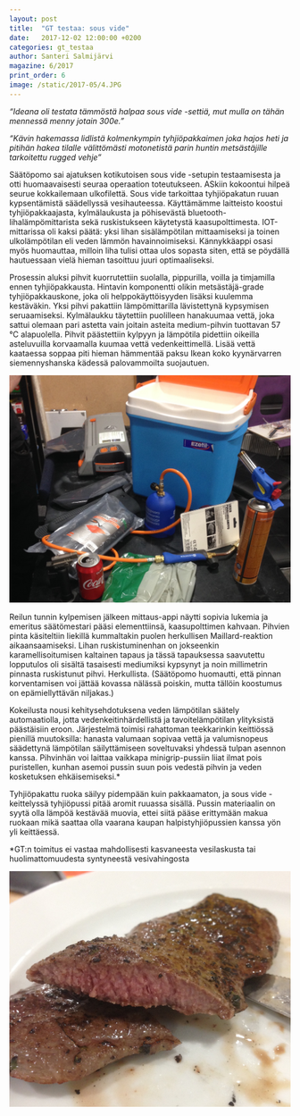 ```yaml
---
layout: post
title:  "GT testaa: sous vide"
date:   2017-12-02 12:00:00 +0200
categories: gt_testaa
author: Santeri Salmijärvi
magazine: 6/2017
print_order: 6
image: /static/2017-05/4.JPG
---
```


*“Ideana oli testata tämmöstä halpaa sous vide -settiä, mut mulla on tähän mennessä menny jotain 300e.”*

*“Kävin hakemassa lidlistä kolmenkympin tyhjiöpakkaimen joka hajos heti ja pitihän hakea tilalle välittömästi motonetistä parin huntin metsästäjille tarkoitettu rugged vehje”*

Säätöpomo sai ajatuksen kotikutoisen sous vide -setupin testaamisesta ja otti huomaavaisesti seuraa operaation toteutukseen. ASkiin kokoontui hilpeä seurue kokkailemaan ulkofilettä. Sous vide tarkoittaa tyhjiöpakatun ruuan kypsentämistä säädellyssä vesihauteessa. Käyttämämme laitteisto koostui tyhjiöpakkaajasta, kylmälaukusta ja pöhisevästä bluetooth-lihalämpömittarista sekä ruskistukseen käytetystä kaasupolttimesta. IOT-mittarissa oli kaksi päätä: yksi lihan sisälämpötilan mittaamiseksi ja toinen ulkolämpötilan eli veden lämmön havainnoimiseksi. Kännykkäappi osasi myös huomauttaa, milloin liha tulisi ottaa ulos sopasta siten, että se pöydällä hautuessaan vielä hieman tasoittuu juuri optimaaliseksi.

Prosessin aluksi pihvit kuorrutettiin suolalla, pippurilla, voilla ja timjamilla ennen tyhjiöpakkausta. Hintavin komponentti olikin metsästäjä-grade tyhjiöpakkauskone, joka oli helppokäyttöisyyden lisäksi kuulemma kestäväkin. Yksi pihvi pakattiin lämpömittarilla lävistettynä kypsymisen seruaamiseksi. Kylmälaukku täytettiin puolilleen hanakuumaa vettä, joka sattui olemaan pari astetta vain joitain asteita medium-pihvin tuottavan 57 °C alapuolella. Pihvit päästettiin kylpyyn ja lämpötila pidettiin oikeilla asteluvuilla korvaamalla kuumaa vettä vedenkeittimellä. Lisää vettä kaataessa soppaa piti hieman hämmentää paksu Ikean koko kyynärvarren siemennyshanska kädessä palovammoilta suojautuen.

![](/static/2017-05/1.JPG)

Reilun tunnin kylpemisen jälkeen mittaus-appi näytti sopivia lukemia ja emeritus säätömestari pääsi elementtiinsä, kaasupolttimen kahvaan. Pihvien pinta käsiteltiin liekillä kummaltakin puolen herkullisen Maillard-reaktion aikaansaamiseksi. Lihan ruskistuminenhan on jokseenkin karamellisoitumisen kaltainen tapaus ja tässä tapauksessa saavutettu lopputulos oli sisältä tasaisesti mediumiksi kypsynyt ja noin millimetrin pinnasta ruskistunut pihvi. Herkullista. (Säätöpomo huomautti, että pinnan korventamisen voi jättää kovassa nälässä poiskin, mutta tällöin koostumus on epämiellyttävän niljakas.)

Kokeilusta nousi kehitysehdotuksena veden lämpötilan säätely automaatiolla, jotta vedenkeitinhärdellistä ja tavoitelämpötilan ylityksistä päästäisiin eroon. Järjestelmä toimisi rahattoman teekkarinkin keittiössä pienillä muutoksilla: hanasta valumaan sopivaa vettä ja valumisnopeus säädettynä lämpötilan säilyttämiseen soveltuvaksi yhdessä tulpan asennon kanssa. Pihvinhän voi laittaa vaikkapa minigrip-pussiin liiat ilmat pois puristellen, kunhan asemoi pussin suun pois vedestä pihvin ja veden kosketuksen ehkäisemiseksi.*

Tyhjiöpakattu ruoka säilyy pidempään kuin pakkaamaton, ja sous vide -keittelyssä tyhjiöpussi pitää aromit ruuassa sisällä. Pussin materiaalin on syytä olla lämpöä kestävää muovia, ettei siitä pääse erittymään makua ruokaan mikä saattaa olla vaarana kaupan halpistyhjiöpussien kanssa yön yli keittäessä.

*GT:n toimitus ei vastaa mahdollisesti kasvaneesta vesilaskusta tai huolimattomuudesta syntyneestä vesivahingosta

![](/static/2017-05/5.JPG)